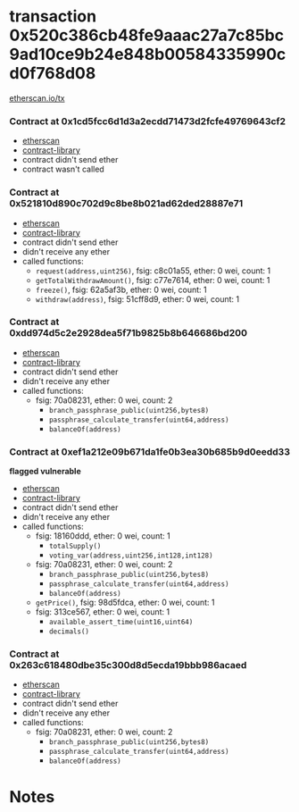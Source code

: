 # transaction 0x520c386cb48fe9aaac27a7c85bc9ad10ce9b24e848b00584335990cd0f768d08

[etherscan.io/tx](https://etherscan.io/tx/0x520c386cb48fe9aaac27a7c85bc9ad10ce9b24e848b00584335990cd0f768d08)


### Contract at 0x1cd5fcc6d1d3a2ecdd71473d2fcfe49769643cf2

* [etherscan](https://etherscan.io/address/0x1cd5fcc6d1d3a2ecdd71473d2fcfe49769643cf2)
* [contract-library](https://contract-library.com/contracts/Ethereum/1cd5fcc6d1d3a2ecdd71473d2fcfe49769643cf2)
* contract didn't send ether
* contract wasn't called


### Contract at 0x521810d890c702d9c8be8b021ad62ded28887e71

* [etherscan](https://etherscan.io/address/0x521810d890c702d9c8be8b021ad62ded28887e71)
* [contract-library](https://contract-library.com/contracts/Ethereum/521810d890c702d9c8be8b021ad62ded28887e71)
* contract didn't send ether
* didn't receive any ether
* called functions:
    * `request(address,uint256)`, fsig: c8c01a55, ether: 0 wei, count: 1
    * `getTotalWithdrawAmount()`, fsig: c77e7614, ether: 0 wei, count: 1
    * `freeze()`, fsig: 62a5af3b, ether: 0 wei, count: 1
    * `withdraw(address)`, fsig: 51cff8d9, ether: 0 wei, count: 1


### Contract at 0xdd974d5c2e2928dea5f71b9825b8b646686bd200

* [etherscan](https://etherscan.io/address/0xdd974d5c2e2928dea5f71b9825b8b646686bd200)
* [contract-library](https://contract-library.com/contracts/Ethereum/dd974d5c2e2928dea5f71b9825b8b646686bd200)
* contract didn't send ether
* didn't receive any ether
* called functions:
    * fsig: 70a08231, ether: 0 wei, count: 2
        * `branch_passphrase_public(uint256,bytes8)`
        * `passphrase_calculate_transfer(uint64,address)`
        * `balanceOf(address)`


### Contract at 0xef1a212e09b671da1fe0b3ea30b685b9d0eedd33

**flagged vulnerable**

* [etherscan](https://etherscan.io/address/0xef1a212e09b671da1fe0b3ea30b685b9d0eedd33)
* [contract-library](https://contract-library.com/contracts/Ethereum/ef1a212e09b671da1fe0b3ea30b685b9d0eedd33)
* contract didn't send ether
* didn't receive any ether
* called functions:
    * fsig: 18160ddd, ether: 0 wei, count: 1
        * `totalSupply()`
        * `voting_var(address,uint256,int128,int128)`
    * fsig: 70a08231, ether: 0 wei, count: 2
        * `branch_passphrase_public(uint256,bytes8)`
        * `passphrase_calculate_transfer(uint64,address)`
        * `balanceOf(address)`
    * `getPrice()`, fsig: 98d5fdca, ether: 0 wei, count: 1
    * fsig: 313ce567, ether: 0 wei, count: 1
        * `available_assert_time(uint16,uint64)`
        * `decimals()`


### Contract at 0x263c618480dbe35c300d8d5ecda19bbb986acaed

* [etherscan](https://etherscan.io/address/0x263c618480dbe35c300d8d5ecda19bbb986acaed)
* [contract-library](https://contract-library.com/contracts/Ethereum/263c618480dbe35c300d8d5ecda19bbb986acaed)
* contract didn't send ether
* didn't receive any ether
* called functions:
    * fsig: 70a08231, ether: 0 wei, count: 2
        * `branch_passphrase_public(uint256,bytes8)`
        * `passphrase_calculate_transfer(uint64,address)`
        * `balanceOf(address)`

# Notes


